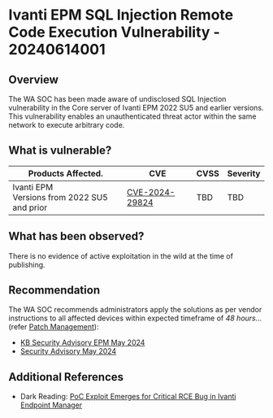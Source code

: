 # Ivanti EPM SQL Injection Remote Code Execution Vulnerability - 20240614001

## Overview

The WA SOC has been made aware of undisclosed SQL Injection vulnerability in the Core server of Ivanti EPM 2022 SU5 and earlier versions. This vulnerability enables an unauthenticated threat actor within the same network to execute arbitrary code.

## What is vulnerable?

| Products Affected.                                | CVE                                                               | CVSS | Severity |
| ------------------------------------------------- | ----------------------------------------------------------------- | ---- | -------- |
| Ivanti EPM </br> Versions from 2022 SU5 and prior | [CVE-2024-29824](https://nvd.nist.gov/vuln/detail/CVE-2024-29824) | TBD  | TBD      |

## What has been observed?

There is no evidence of active exploitation in the wild at the time of publishing.

## Recommendation

The WA SOC recommends administrators apply the solutions as per vendor instructions to all affected devices within expected timeframe of *48 hours...* (refer [Patch Management](../guidelines/patch-management.md)):

- [KB Security Advisory EPM May 2024](https://forums.ivanti.com/s/article/KB-Security-Advisory-EPM-May-2024?language=en_US)
- [Security Advisory May 2024](https://forums.ivanti.com/s/article/Security-Advisory-May-2024)

## Additional References

- Dark Reading: [PoC Exploit Emerges for Critical RCE Bug in Ivanti Endpoint Manager](https://www.darkreading.com/application-security/poc-exploit-critical-rce-bug-ivanti-endpoint-manager)
